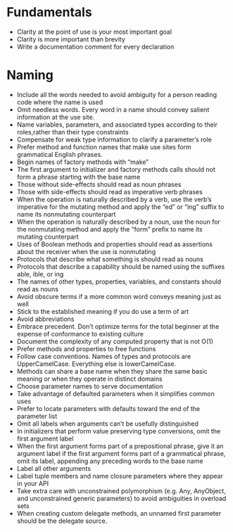 # Fundamentals
- Clarity at the point of use is your most important goal
- Clarity is more important than brevity
- Write a documentation comment for every declaration
# Naming
- Include all the words needed to avoid ambiguity for a person reading code where the name is used
- Omit needless words. Every word in a name should convey salient information at the use site.
- Name variables, parameters, and associated types according to their roles,rather than their type constraints
- Compensate for weak type information to clarify a parameter’s role
- Prefer method and function names that make use sites form grammatical English phrases.
- Begin names of factory methods with “make”
- The first argument to initializer and factory methods calls should not form a phrase starting with the base name
- Those without side-effects should read as noun phrases
- Those with side-effects should read as imperative verb phrases
- When the operation is naturally described by a verb, use the verb’s imperative for the mutating method and apply the “ed” or “ing” suffix to name its nonmutating counterpart
- When the operation is naturally described by a noun, use the noun for the nonmutating method and apply the “form” prefix to name its mutating counterpart
- Uses of Boolean methods and properties should read as assertions about the receiver when the use is nonmutating
- Protocols that describe what something is should read as nouns
- Protocols that describe a capability should be named using the suffixes able, ible, or ing
- The names of other types, properties, variables, and constants should read as nouns
- Avoid obscure terms if a more common word conveys meaning just as well
- Stick to the established meaning if you do use a term of art
- Avoid abbreviations
- Embrace precedent. Don’t optimize terms for the total beginner at the expense of conformance to existing culture
- Document the complexity of any computed property that is not O(1)
- Prefer methods and properties to free functions
- Follow case conventions. Names of types and protocols are UpperCamelCase. Everything else is lowerCamelCase.
- Methods can share a base name when they share the same basic meaning or when they operate in distinct domains
- Choose parameter names to serve documentation
- Take advantage of defaulted parameters when it simplifies common uses
- Prefer to locate parameters with defaults toward the end of the parameter list
- Omit all labels when arguments can’t be usefully distinguished
- In initializers that perform value preserving type conversions, omit the first argument label
- When the first argument forms part of a prepositional phrase, give it an argument label
if the first argument forms part of a grammatical phrase, omit its label, appending any preceding words to the base name
- Label all other arguments
- Label tuple members and name closure parameters where they appear in your API
- Take extra care with unconstrained polymorphism (e.g. Any, AnyObject, and unconstrained generic parameters) to avoid ambiguities in overload sets
- When creating custom delegate methods, an unnamed first parameter should be the delegate source.

